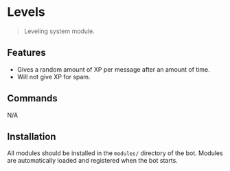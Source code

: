 # Levels
 > Leveling system module.

## Features
  * Gives a random amount of XP per message after an amount of time.
  * Will not give XP for spam.

## Commands
N/A

## Installation
All modules should be installed in the `modules/` directory of the bot. Modules are automatically loaded and registered when the bot starts.
